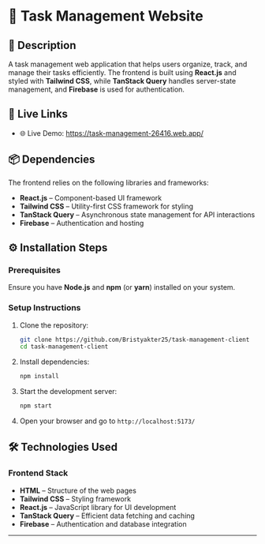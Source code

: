
# 📝 Task Management Website

## 🚀 Description  
A task management web application that helps users organize, track, and manage their tasks efficiently. The frontend is built using **React.js** and styled with **Tailwind CSS**, while **TanStack Query** handles server-state management, and **Firebase** is used for authentication.  

## 🔗 Live Links  
- 🌐 Live Demo: https://task-management-26416.web.app/ 

## 📦 Dependencies  
The frontend relies on the following libraries and frameworks:  

- **React.js** – Component-based UI framework  
- **Tailwind CSS** – Utility-first CSS framework for styling  
- **TanStack Query** – Asynchronous state management for API interactions  
- **Firebase** – Authentication and hosting  

## ⚙️ Installation Steps  

### Prerequisites  
Ensure you have **Node.js** and **npm** (or **yarn**) installed on your system.  

### Setup Instructions  
1. Clone the repository:  
   ```bash
   git clone https://github.com/Bristyakter25/task-management-client
   cd task-management-client
   ```
2. Install dependencies:  
   ```bash
   npm install
   ```
3. Start the development server:  
   ```bash
   npm start
   ```
4. Open your browser and go to `http://localhost:5173/`  

## 🛠 Technologies Used  

### Frontend Stack  
- **HTML** – Structure of the web pages  
- **Tailwind CSS** – Styling framework  
- **React.js** – JavaScript library for UI development  
- **TanStack Query** – Efficient data fetching and caching  
- **Firebase** – Authentication and database integration  

---


